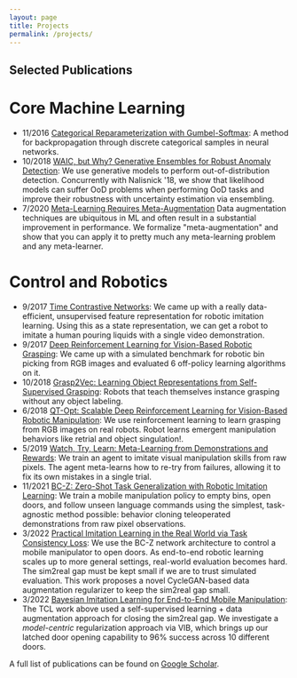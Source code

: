 ```yaml
---
layout: page
title: Projects
permalink: /projects/
---
```


## Selected Publications

# Core Machine Learning

- 11/2016 [Categorical Reparameterization with Gumbel-Softmax](https://arxiv.org/abs/1611.01144): A method for backpropagation through discrete categorical samples in neural networks.
- 10/2018 [WAIC, but Why? Generative Ensembles for Robust Anomaly Detection](https://arxiv.org/abs/1810.01392): We use generative models to perform out-of-distribution detection. Concurrently with Nalisnick '18, we show that likelihood models can suffer OoD problems when performing OoD tasks and improve their robustness with uncertainty estimation via ensembling.
- 7/2020 [Meta-Learning Requires Meta-Augmentation](https://arxiv.org/abs/2007.05549/)
Data augmentation techniques are ubiquitous in ML and often result in a substantial improvement in performance. We formalize "meta-augmentation" and show that you can apply it to pretty much any meta-learning problem and any meta-learner.

# Control and Robotics

- 9/2017 [Time Contrastive Networks](https://sermanet.github.io/tcn/): We came up with a really data-efficient, unsupervised feature representation for robotic imitation learning. Using this as a state representation, we can get a robot to imitate a human pouring liquids with a single video demonstration.
- 9/2017 [Deep Reinforcement Learning for Vision-Based Robotic Grasping](https://goo.gl/pyMd6p): We came up with a simulated benchmark for robotic bin picking from RGB images and evaluated 6 off-policy learning algorithms on it.
- 10/2018 [Grasp2Vec: Learning Object Representations from Self-Supervised Grasping](https://sites.google.com/site/grasp2vec/): Robots that teach themselves instance grasping without any object labeling.
- 6/2018 [QT-Opt: Scalable Deep Reinforcement Learning for Vision-Based Robotic Manipulation](https://sites.google.com/corp/view/qtopt): We use reinforcement learning to learn grasping from RGB images on real robots. Robot learns emergent manipulation behaviors like retrial and object singulation!.
- 5/2019 [Watch, Try, Learn: Meta-Learning from Demonstrations and Rewards](https://sites.google.com/corp/view/watch-try-learn-project/): We train an agent to imitate visual manipulation skills from raw pixels. The agent meta-learns how to re-try from failures, allowing it to fix its own mistakes in a single trial.
- 11/2021 [BC-Z: Zero-Shot Task Generalization with Robotic Imitation Learning](https://sites.google.com/view/bc-z/home): We train a mobile manipulation policy to empty bins, open doors, and follow unseen language commands using the simplest, task-agnostic method possible: behavior cloning teleoperated demonstrations from raw pixel observations.
- 3/2022 [Practical Imitation Learning in the Real World via Task Consistency Loss](https://arxiv.org/abs/2202.01862): We use the BC-Z network architecture to control a mobile manipulator to open doors. As end-to-end robotic learning scales up to more general settings, real-world evaluation becomes hard. The sim2real gap must be kept small if we are to trust simulated evaluation. This work proposes a novel CycleGAN-based data augmentation regularizer to keep the sim2real gap small.
- 3/2022 [Bayesian Imitation Learning for End-to-End Mobile Manipulation](https://arxiv.org/abs/2202.07600): The TCL work above used a self-supervised learning + data augmentation approach for closing the sim2real gap. We investigate a *model-centric* regularization approach via VIB, which brings up our latched door opening capability to 96% success across 10 different doors. 


A full list of publications can be found on [Google Scholar](https://scholar.google.com/citations?user=JOYf6ygAAAAJ&hl=en&oi=ao).
